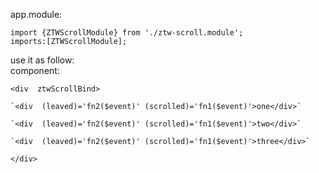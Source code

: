 

app.module:

	import {ZTWScrollModule} from './ztw-scroll.module';
	imports:[ZTWScrollModule];

use it as follow:	
component:

`<div  ztwScrollBind>`

	`<div  (leaved)='fn2($event)' (scrolled)='fn1($event)'>one</div>`
	
	`<div  (leaved)='fn2($event)' (scrolled)='fn1($event)'>two</div>`
	
	`<div  (leaved)='fn2($event)' (scrolled)='fn1($event)'>three</div>`
	
`</div>`

